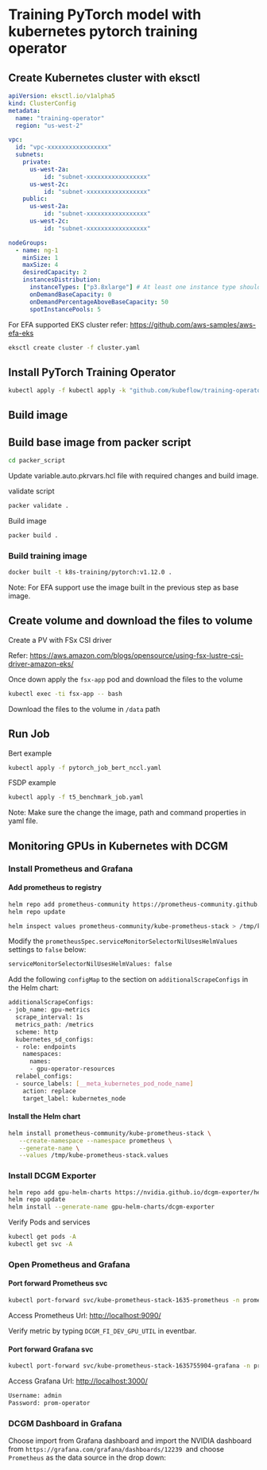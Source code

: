 # Training PyTorch model with kubernetes pytorch training operator

## Create Kubernetes cluster with eksctl


```yaml
apiVersion: eksctl.io/v1alpha5
kind: ClusterConfig
metadata:
  name: "training-operator"
  region: "us-west-2"

vpc:
  id: "vpc-xxxxxxxxxxxxxxxxx"
  subnets:
    private:
      us-west-2a:
          id: "subnet-xxxxxxxxxxxxxxxxx"
      us-west-2c:
          id: "subnet-xxxxxxxxxxxxxxxxx"
    public:
      us-west-2a:
          id: "subnet-xxxxxxxxxxxxxxxxx"
      us-west-2c:
          id: "subnet-xxxxxxxxxxxxxxxxx"

nodeGroups:
  - name: ng-1
    minSize: 1
    maxSize: 4
    desiredCapacity: 2
    instancesDistribution:
      instanceTypes: ["p3.8xlarge"] # At least one instance type should be specified
      onDemandBaseCapacity: 0
      onDemandPercentageAboveBaseCapacity: 50
      spotInstancePools: 5
```

For EFA supported EKS cluster refer: https://github.com/aws-samples/aws-efa-eks

```bash
eksctl create cluster -f cluster.yaml
```

## Install PyTorch Training Operator

```bash
kubectl apply -f kubectl apply -k "github.com/kubeflow/training-operator/manifests/overlays/standalone?ref=v1.3.0"
```

## Build image

## Build base image from packer script

```bash
cd packer_script
```

Update variable.auto.pkrvars.hcl file with required changes and build image.

validate script

```bash
packer validate .
```

Build image

```bash
packer build .
```

### Build training image

```bash
docker built -t k8s-training/pytorch:v1.12.0 .
```

Note: For EFA support use the image built in the previous step as base image.

## Create volume and download the files to volume

Create a PV with FSx CSI driver

Refer: https://aws.amazon.com/blogs/opensource/using-fsx-lustre-csi-driver-amazon-eks/

Once down apply the `fsx-app` pod and download the files to the volume


```bash
kubectl exec -ti fsx-app -- bash
```

Download the files to the volume in `/data` path

## Run Job

Bert example

```bash
kubectl apply -f pytorch_job_bert_nccl.yaml
```

FSDP example

```bash
kubectl apply -f t5_benchmark_job.yaml
```

Note: Make sure the change the image, path and command properties in yaml file.

## Monitoring GPUs in Kubernetes with DCGM

### Install Prometheus and Grafana

#### Add prometheus to registry

```bash
helm repo add prometheus-community https://prometheus-community.github.io/helm-charts
helm repo update
```


```bash
helm inspect values prometheus-community/kube-prometheus-stack > /tmp/kube-prometheus-stack.values
```

Modify the `prometheusSpec.serviceMonitorSelectorNilUsesHelmValues` settings to `false` below:

```bash
serviceMonitorSelectorNilUsesHelmValues: false
```

Add the following `configMap` to the section on `additionalScrapeConfigs` in the Helm chart:

```bash
additionalScrapeConfigs:
- job_name: gpu-metrics
  scrape_interval: 1s
  metrics_path: /metrics
  scheme: http
  kubernetes_sd_configs:
  - role: endpoints
    namespaces:
      names:
      - gpu-operator-resources
  relabel_configs:
  - source_labels: [__meta_kubernetes_pod_node_name]
    action: replace
    target_label: kubernetes_node
```

#### Install the Helm chart

```bash
helm install prometheus-community/kube-prometheus-stack \
   --create-namespace --namespace prometheus \
   --generate-name \
   --values /tmp/kube-prometheus-stack.values
```

### Install DCGM Exporter

```bash
helm repo add gpu-helm-charts https://nvidia.github.io/dcgm-exporter/helm-charts
helm repo update
helm install --generate-name gpu-helm-charts/dcgm-exporter
```

Verify Pods and services

```bash
kubectl get pods -A
kubectl get svc -A
```

### Open Prometheus and Grafana

#### Port forward Prometheus svc

```bash
kubectl port-forward svc/kube-prometheus-stack-1635-prometheus -n prometheus 9090:9090
```

Access Prometheus Url: [http://localhost:9090/](http://localhost:9090/)

Verify metric by typing `DCGM_FI_DEV_GPU_UTIL` in eventbar.

#### Port forward Grafana svc

```bash
kubectl port-forward svc/kube-prometheus-stack-1635755904-grafana -n prometheus 3000:80
```

Access Grafana Url: [http://localhost:3000/](http://localhost:3000/)

```bash
Username: admin
Password: prom-operator
```

### DCGM Dashboard in Grafana

Choose import from Grafana dashboard and import the NVIDIA dashboard from `https://grafana.com/grafana/dashboards/12239 `and choose `Prometheus` as the data source in the drop down:


